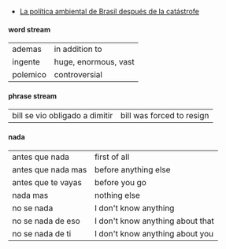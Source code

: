 
- [La política ambiental de Brasil después de la catástrofe](https://letraslibres.com/politica/cgll-villarreal-villamar-brasil-politicas-ambientales-bolsonaro-lula/)

#### word stream

| | |
|-|-|
| ademas | in addition to |
| ingente  | huge, enormous, vast |
| polemico | controversial |

#### phrase stream

| | |
|-|-|
| bill se vio obligado a dimitir | bill was forced to resign |

#### nada

| | |
|-|-|
| antes que nada | first of all |
| antes que nada mas | before anything else |
| antes que te vayas | before you go |
| nada mas | nothing else |
| no se nada | I don't know anything |
| no se nada de eso | I don't know anything about that |
| no se nada de ti | I don't know anything about you |
